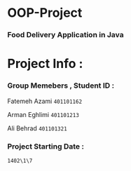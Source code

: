 # OOP-Project

 ### Food Delivery Application in Java

# Project Info :

### Group Memebers , Student ID : 
Fatemeh Azami `401101162` 

Arman Eghlimi `401101213` 

Ali Behrad `401101321`

### Project Starting Date : 
`1402\1\7`
